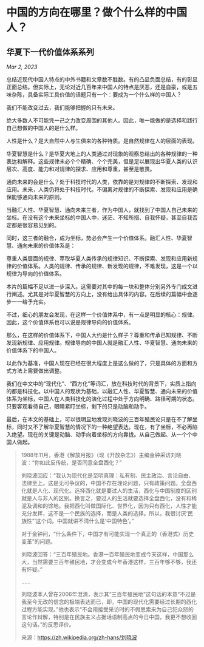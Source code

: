 # 中国的方向在哪里？做个什么样的中国人？
## 华夏下一代价值体系系列

*Mar 2, 2023*

总结近现代中国人特点的中外书籍和文章数不胜数。有的凸显负面总结，有的彰显正面总结。但实际上，无论对近几百年来中国人的特点是厌恶，还是自豪，或是五味杂陈，具备实际工具价值的话题只有一个：要成为一个什么样的中国人？

我们不能改变过去，我们能够把握的只有未来。

绝大多数人不可能凭一己之力改变周围的其他人。因此，唯一能做的是选择和践行自己想做的中国人的是什么样。

人性是什么？是大自然中人与生俱来的各种特质。是自然规律在人的层面的表现。

华夏智慧是什么？是华夏大地上的人类通过对现象的观察总结出的各种规律的一种表达和解释。这些规律未必个个精确、个个完美，但是足以展现出华夏人类的认识层次、高度、能力和对规律的探求、应用和尊重，甚至是敬畏。

通向未来的会是什么？处于科技时代的人类，依靠的是对规律的不断探索、发现和应用。未来，人类仍将处于科技时代。不偏离对规律的不断探索、发现和应用是确保能够通向未来的原则。

当融汇人性、华夏智慧、通向未来三者，作为中国人，就找到了中国人自己未来的坐标。在没有这个未来坐标的中国人中，迷茫、不知所措、自我怀疑，甚至自我否定都是很容易见到的。

同时，这三者的融合，成为坐标，势必会产生一个价值体系。融汇人性、华夏智慧、通向未来的价值体系是：

尊重人类层面的规律、萃取华夏人类传承的规律知识、不断探索、发现和应用新规律的价值体系。人类的规律、传承的规律、新发现的规律，不难发现，这是一个以规律为导向的价值体系。

本片的篇幅不足以进一步深入。这需要对其中的每一块和整体分别另外专门成文进行阐述。尤其是对华夏智慧的方向上，没有给出具体的内容。在后续的篇幅中会逐步一一给予充实。

不过，细心的朋友会发现，在这样一个价值体系中，有一点是明显的核心：规律。因此，这个价值体系也可以说是规律导向的价值体系。

那么，在这样的价值体系下，中国人大约是什么样子？尊重和传承已知规律、不断发现新规律、应用规律。规律导向的中国人就是融汇人性、华夏智慧、通向未来的价值体系下的中国人。

以此作为基准，中国人现在已经在很大程度上是这么做的了，只是具体的方面和方式方法上需要做出调整。

我们在中文中的“现代化”、“西方化”等词汇，放在科技时代的背景下，实质上指向的都是科技化。以中国人的现状为基础，以融汇人性、华夏智慧、通向未来的价值体系为坐标，中国人在人类科技化的演化过程中处于方向明确、路径可期的状态。只要客观看待自己，眼睛紧盯坐标，剩下的只是动脑和动手。

最后，在本文的基础上，可以很明显地发现刘晓波的三百年殖民论只是在不了解坐标，同时又不了解华夏智慧的情况下的一种绝望表达。现在，有了坐标，不必再陷入绝望。现在的关键是动脑、动手向着坐标的方向靠拢。从自己做起、从一个个中国人做起。

> 1988年11月，香港《解放月报》（现《开放杂志》）主编金钟采访刘晓波：“你如此反传统，是否同意全盘西化？”
>
> 刘晓波回应：“我认为现代化是至明真理：私有制、民主政治、言论自由、法律至上。这是无可争议的，中国不存在理论问题，只有政策问题。全盘西化就是人化、现代化。选择西化就是要过人的生活，西化与中国制度的区别就是人与非人的区别。换言之，要过人的生活就要选择全盘西化，没有和稀泥及调和的馀地。我把西化叫做国际化、世界化，因为只有西化，人性才能充分发挥，这不是一个民族的选择，而是人类的选择。所以，我很讨厌‘民族性”’这个词。中国就讲不清什么是‘中国特色’。”
>
> 对于金钟问，“什么条件下，中国才有可能实现一个真正的（香港式）历史变革”的问题。
>
> 刘晓波回答：“三百年殖民地。香港一百年殖民地变成今天这样，中国那么大，当然需要三百年殖民地，才会变成今年香港这样，三百年够不够，我还有怀疑。”
>
> ……
>
> 刘晓波本人曾在2006年澄清，表示其“三百年殖民地”这句话的本意“不过是我至今无改的信念的极端表达而已，即，中国的现代化需要经过长期的西化过程方能实现。”他也表示“不会用接受采访时的不假思索来为自己犯众怒的言论作辩解，特别是在民族主义占据话语制高点的今日中国，我更不想收回这句话。”的反思评价。
>
> 来源：https://zh.wikipedia.org/zh-hans/刘晓波
